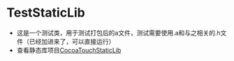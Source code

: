 # TestStaticLib
* 这是一个测试类，用于测试打包后的a文件，测试需要使用.a和与之相关的.h文件（已经加进来了，可以直接运行）
* 查看静态库项目[CocoaTouchStaticLib](https://github.com/xsailor511/CocoaTouchStaticLib)
